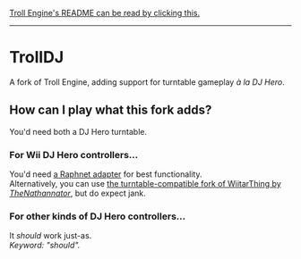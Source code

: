 [Troll Engine's README can be read by clicking this.](./README-TROLL.md)

---

# TrollDJ
A fork of Troll Engine, adding support for turntable gameplay _à la DJ Hero_.

## How can I play what this fork adds?
You'd need both a DJ Hero turntable.

### For Wii DJ Hero controllers...
You'd need [a Raphnet adapter](https://www.raphnet-tech.com/products/wusbmote_1player_adapter_v3/index.php) for best functionality.  
Alternatively, you can use [the turntable-compatible fork of WiitarThing by _TheNathannator_](https://github.com/TheNathannator/WiitarThing/releases/tag/v2.7.0.5), but do expect jank.

### For other kinds of DJ Hero controllers...
It _should_ work just-as.  
_Keyword: "should"._